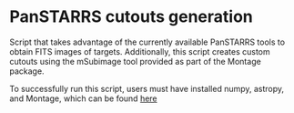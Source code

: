 # PanSTARRS cutouts generation

Script that takes advantage of the currently available PanSTARRS tools to obtain FITS images of targets. Additionally, this script creates custom cutouts using the mSubimage tool provided as part of the Montage package.

To successfully run this script, users must have installed numpy, astropy, and Montage, which can be found [here](http://montage.ipac.caltech.edu/docs/download.html)
